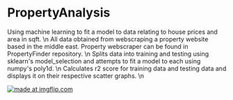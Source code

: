 # PropertyAnalysis
Using machine learning to fit a model to data relating to house prices and area in sqft. \n
All data obtained from webscraping a property website based in the middle east. Property webscraper can be found in PropertyFinder repository. \n
Splits data into training and testing using sklearn's model_selection and attempts to fit a model to each using numpy's poly1d. \n
Calculates r2 score for training data and testing data and displays it on their respective scatter graphs. \n


<a href="https://imgflip.com/gif/3cueoq"><img src="https://i.imgflip.com/3cueoq.gif" title="made at imgflip.com"/></a>
